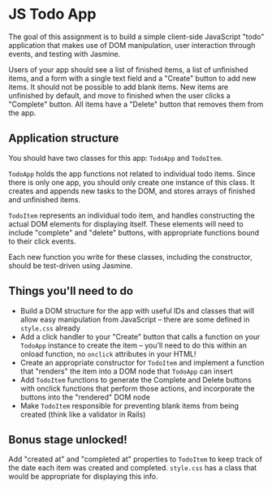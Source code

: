 # JS Todo App

The goal of this assignment is to build a simple client-side JavaScript "todo" application that makes use of DOM manipulation, user interaction through events, and testing with Jasmine.

Users of your app should see a list of finished items, a list of unfinished items, and a form with a single text field and a "Create" button to add new items. It should not be possible to add blank items. New items are unfinished by default, and move to finished when the user clicks a "Complete" button. All items have a "Delete" button that removes them from the app.

## Application structure

You should have two classes for this app: `TodoApp` and `TodoItem`.

`TodoApp` holds the app functions not related to individual todo items. Since there is only one app, you should only create one instance of this class. It creates and appends new tasks to the DOM, and stores arrays of finished and unfinished items.

`TodoItem` represents an individual todo item, and handles constructing the actual DOM elements for displaying itself. These elements will need to include "complete" and "delete" buttons, with appropriate functions bound to their click events.

Each new function you write for these classes, including the constructor, should be test-driven using Jasmine.

## Things you'll need to do

* Build a DOM structure for the app with useful IDs and classes that will allow easy manipulation from JavaScript &ndash; there are some defined in `style.css` already
* Add a click handler to your "Create" button that calls a function on your `TodoApp` instance to create the item &ndash; you'll need to do this within an onload function, no `onclick` attributes in your HTML!
* Create an appropriate constructor for `TodoItem` and implement a function that "renders" the item into a DOM node that `TodoApp` can insert
* Add `TodoItem` functions to generate the Complete and Delete buttons with onclick functions that perform those actions, and incorporate the buttons into the "rendered" DOM node
* Make `TodoItem` responsible for preventing blank items from being created (think like a validator in Rails)

## Bonus stage unlocked!

Add "created at" and "completed at" properties to `TodoItem` to keep track of the date each item was created and completed. `style.css` has a class that would be appropriate for displaying this info.
